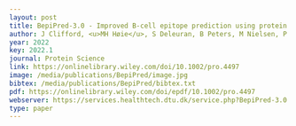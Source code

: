 ```yaml
--- 
layout: post
title: BepiPred-3.0 - Improved B-cell epitope prediction using protein language models
author: J Clifford, <u>MH Høie</u>, S Deleuran, B Peters, M Nielsen, P Marcatili
year: 2022
key: 2022.1
journal: Protein Science
link: https://onlinelibrary.wiley.com/doi/10.1002/pro.4497
image: /media/publications/BepiPred/image.jpg
bibtex: /media/publications/BepiPred/bibtex.txt
pdf: https://onlinelibrary.wiley.com/doi/epdf/10.1002/pro.4497
webserver: https://services.healthtech.dtu.dk/service.php?BepiPred-3.0
type: paper
---
```

